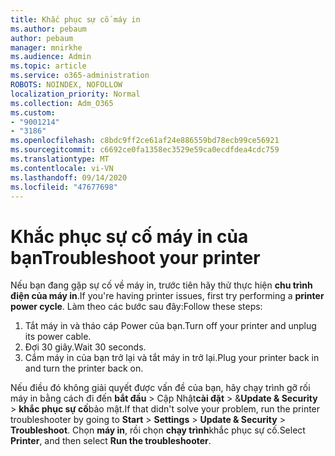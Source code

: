 ```yaml
---
title: Khắc phục sự cố máy in
ms.author: pebaum
author: pebaum
manager: mnirkhe
ms.audience: Admin
ms.topic: article
ms.service: o365-administration
ROBOTS: NOINDEX, NOFOLLOW
localization_priority: Normal
ms.collection: Adm_O365
ms.custom:
- "9001214"
- "3186"
ms.openlocfilehash: c8bdc9ff2ce61af24e886559bd78ecb99ce56921
ms.sourcegitcommit: c6692ce0fa1358ec3529e59ca0ecdfdea4cdc759
ms.translationtype: MT
ms.contentlocale: vi-VN
ms.lasthandoff: 09/14/2020
ms.locfileid: "47677698"
---
```

# <a name="troubleshoot-your-printer"></a><span data-ttu-id="2fce4-102">Khắc phục sự cố máy in của bạn</span><span class="sxs-lookup"><span data-stu-id="2fce4-102">Troubleshoot your printer</span></span>

<span data-ttu-id="2fce4-103">Nếu bạn đang gặp sự cố về máy in, trước tiên hãy thử thực hiện **chu trình điện của máy in**.</span><span class="sxs-lookup"><span data-stu-id="2fce4-103">If you're having printer issues, first try performing a **printer power cycle**.</span></span> <span data-ttu-id="2fce4-104">Làm theo các bước sau đây:</span><span class="sxs-lookup"><span data-stu-id="2fce4-104">Follow these steps:</span></span>

1. <span data-ttu-id="2fce4-105">Tắt máy in và tháo cáp Power của bạn.</span><span class="sxs-lookup"><span data-stu-id="2fce4-105">Turn off your printer and unplug its power cable.</span></span>
2. <span data-ttu-id="2fce4-106">Đợi 30 giây.</span><span class="sxs-lookup"><span data-stu-id="2fce4-106">Wait 30 seconds.</span></span>
3. <span data-ttu-id="2fce4-107">Cắm máy in của bạn trở lại và tắt máy in trở lại.</span><span class="sxs-lookup"><span data-stu-id="2fce4-107">Plug your printer back in and turn the printer back on.</span></span>

<span data-ttu-id="2fce4-108">Nếu điều đó không giải quyết được vấn đề của bạn, hãy chạy trình gỡ rối máy in bằng cách đi đến **bắt đầu**  >  Cập Nhật**cài đặt**  >  &**Update & Security**  >  **khắc phục sự cố**bảo mật.</span><span class="sxs-lookup"><span data-stu-id="2fce4-108">If that didn't solve your problem, run the printer troubleshooter by going to **Start** > **Settings** > **Update & Security** > **Troubleshoot**.</span></span> <span data-ttu-id="2fce4-109">Chọn **máy in**, rồi chọn **chạy trình**khắc phục sự cố.</span><span class="sxs-lookup"><span data-stu-id="2fce4-109">Select **Printer**, and then select **Run the troubleshooter**.</span></span>